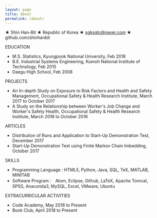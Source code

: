 ```yaml
---
layout: page
title: About
permalink: /about/
---
```


★ Shin Han-Bit
★ Republic of Korea
★ sgksqlc@naver.com
★ github.com/shinhanbit

EDUCATION
- M.S. Statistics, Kyungpook National University, Feb 2018
- B.E. Industrial Systems Engineering, Kumoh National Institute of Technology, Feb 2015
- Daegu High School, Feb 2008

PROJECTS
- An In-depth Study on Exposure to Risk Factors and Health and Safety Management, Occupational Safety & Health Research Institute, March 2017 to October 2017
- A Study on the Relationship between Worker's Job Change and Worker's Safety Health, Occupational Safety & Health Research Institute, March 2016 to October 2016

ARTICLES
- Distribution of Runs and Application to Start-Up Demonstration Test, December 2017
- Start-Up Demonstration Test using Finite Markov Chain Imbedding, October 2017

SKILLS
- Programming Language : HTML5, Python, Java, SQL, TeX, MATLAB, MINITAB
- Software Program :　Atom, Eclipse, Github, LaTeX, Apache Tomcat, SPSS, Anaconda3, MySQL, Excel, VMware, Ubuntu

EXTRACURRICULAR ACTIVITIES
- Code Academy, May 2018 to Present
- Book Club, April 2018 to Present

